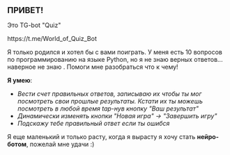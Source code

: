 <!DOCTYPE html>
<html>
​
<head></head>
​
<body>
    <p><b style=""><span style="font-size:14pt">ПРИВЕТ!</span></b></p>
    <p>Это TG-bot "Quiz"</p>
    <p>https://t.me/World_of_Quiz_Bot</p>
    <p>Я только родился и хотел бы с вами поиграть. У меня есть 10 вопросов по программированию на языке Python, но я не знаю верных ответов... наверное не знаю . Помоги мне разобраться что к чему!</p>
    <p><b>Я умею</b>:</p>
    <p>
        <ul>
            <li><i>Вести счет правильных ответов, записываю их чтобы ты мог посмотреть свои прошлые результаты. Кстати их ты можешь посмотреть в любой время tap-нув кнопку "Ваш результат"</i></li>
            <li><i>Динамически изменять кнопки "Новая игра" -&gt; "Завершить игру"</i></li>
            <li><i>Подскажу тебе правильный ответ если ты ошибся</i><br></li>
        </ul>Я еще маленький и только расту, когда я вырасту я хочу стать <b>нейро-ботом</b>, пожелай мне удачи :)
    </p>
</body>
​
</html>